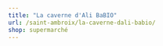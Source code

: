 ```yaml
---
title: "La caverne d'Ali BaBIO"
url: /saint-ambroix/la-caverne-dali-babio/
shop: supermarché
---
```

